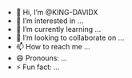 - 👋 Hi, I’m @KING-DAVIDX
- 👀 I’m interested in ...
- 🌱 I’m currently learning ...
- 💞️ I’m looking to collaborate on ...
- 📫 How to reach me ...
- 😄 Pronouns: ...
- ⚡ Fun fact: ...

<!---
KING-DAVIDX/KING-DAVIDX is a ✨ special ✨ repository because its `README.md` (this file) appears on your GitHub profile.
You can click the Preview link to take a look at your changes.
--->
